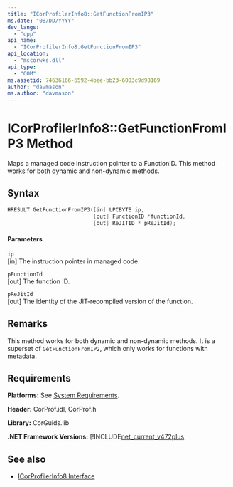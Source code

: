 ```yaml
---
title: "ICorProfilerInfo8::GetFunctionFromIP3"
ms.date: "08/DD/YYYY"
dev_langs: 
  - "cpp"
api_name: 
  - "ICorProfilerInfo8.GetFunctionFromIP3"
api_location: 
  - "mscorwks.dll"
api_type: 
  - "COM"
ms.assetid: 74636166-6592-4bee-bb23-6003c9d98169
author: "davmason"
ms.author: "davmason"
---
```

# ICorProfilerInfo8::GetFunctionFromIP3 Method
  
  Maps a managed code instruction pointer to a FunctionID. This method works for both dynamic and non-dynamic methods.    
  
## Syntax  
  
```cpp
HRESULT GetFunctionFromIP3([in] LPCBYTE ip,
                           [out] FunctionID *functionId,
                           [out] ReJITID * pReJitId);
```  
  
#### Parameters  
 `ip`  
 [in] The instruction pointer in managed code.  

 `pFunctionId`  
 [out] The function ID.  
  
 `pReJitId`  
 [out] The identity of the JIT-recompiled version of the function.  
  
## Remarks  
 This method works for both dynamic and non-dynamic methods. It is a superset of `GetFunctionFromIP2`, which only works for functions with metadata.
  

## Requirements  
 **Platforms:** See [System Requirements](../../../../docs/framework/get-started/system-requirements.md).  
  
 **Header:** CorProf.idl, CorProf.h  
  
 **Library:** CorGuids.lib  
  
 **.NET Framework Versions:** [!INCLUDE[net_current_v472plus](../../../../includes/net-current-v472plus.md)  
  
## See also
- [ICorProfilerInfo8 Interface](../../../../docs/framework/unmanaged-api/profiling/icorprofilerinfo8-interface.md)

